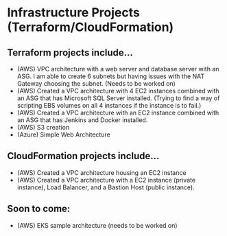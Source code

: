 # Infrastructure Projects (Terraform/CloudFormation)

## Terraform projects include...
- (AWS) VPC architecture with a web server and database server with an ASG. I am able to create
 6 subnets but having issues with the NAT Gateway choosing the subnet. (Needs to be worked on)
- (AWS) Created a VPC architecture with 4 EC2 instances combined with an ASG that has Microsoft SQL Server installed. (Trying to find a way of scripting EBS volumes on all 4 instances if the instance is to fail.) 
- (AWS) Created a VPC architecture with an EC2 instance combined with an ASG that has Jenkins and Docker installed.
- (AWS) S3 creation
- (Azure) Simple Web Architecture


## CloudFormation projects include...
- (AWS) Created a VPC architecture housing an EC2 instance
- (AWS) Created a VPC architecture with a EC2 instance (private instance), Load Balancer, and a Bastion Host (public instance).

## Soon to come:
- (AWS) EKS sample architecture (needs to be worked on)
